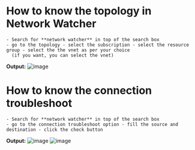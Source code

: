 # How to know the topology in Network Watcher

```
- Search for **network watcher** in top of the search box
- go to the topology - select the subscription - select the resource group - select the the vnet as per your choice
  (if you want, you can select the vnet)

```
**Output:**
![image](https://user-images.githubusercontent.com/91359308/175275948-f1d80263-d5b3-436c-9e49-22511a27ecac.png)

# How to know the connection troubleshoot

```
- Search for **network watcher** in top of the search box
- go to the connection troubleshoot option - fill the source and destination - click the check button
```
**Output:**
![image](https://user-images.githubusercontent.com/91359308/175276990-076dcb8c-96a6-4321-acd7-96bb915db0ba.png)
![image](https://user-images.githubusercontent.com/91359308/175277119-656efa42-b70a-48e1-b18c-c0fdfa5e446b.png)
